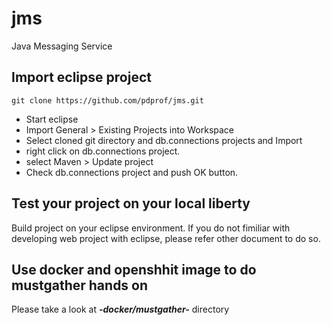 # jms
Java Messaging Service

## Import eclipse project

```
git clone https://github.com/pdprof/jms.git
```

- Start eclipse
- Import General > Existing Projects into Workspace
- Select cloned git directory and db.connections projects and Import
- right click on db.connections project.
- select Maven > Update project 
- Check db.connections project and push OK button.


## Test your project on your local liberty

Build project on your eclipse environment. If you do not fimiliar with developing web project with eclipse, please refer other document to do so.


## Use docker and openshhit image to do mustgather hands on

Please take a look at ***-docker/mustgather-*** directory
